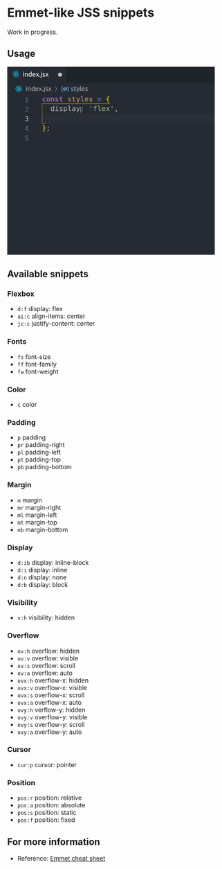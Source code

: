 # Emmet-like JSS snippets
Work in progress.

## Usage
![preview](media/example_1.gif)

## Available snippets
### Flexbox
- `d:f` display: flex
- `ai:c` align-items: center
- `jc:c` justify-content: center

### Fonts
- `fs` font-size
- `ff` font-family
- `fw` font-weight

### Color
- `c` color

### Padding
- `p` padding
- `pr` padding-right
- `pl` padding-left
- `pt` padding-top
- `pb` padding-bottom

### Margin
- `m` margin
- `mr` margin-right
- `ml` margin-left
- `mt` margin-top
- `mb` margin-bottom

### Display
- `d:ib` display: inline-block
- `d:i` display: inline
- `d:n` display: none
- `d:b` display: block

### Visibility
- `v:h` visibility: hidden

### Overflow
- `ov:h` overflow: hidden
- `ov:v` overflow: visible
- `ov:s` overflow: scroll
- `ov:a` overflow: auto
- `ovx:h` overflow-x: hidden
- `ovx:v` overflow-x: visible
- `ovx:s` overflow-x: scroll
- `ovx:a` overflow-x: auto
- `ovy:h` verflow-y: hidden
- `ovy:v` overflow-y: visible
- `ovy:s` overflow-y: scroll
- `ovy:a` overflow-y: auto

### Cursor
- `cur:p` cursor: pointer

### Position
- `pos:r` position: relative
- `pos:a` position: absolute
- `pos:s` position: static
- `pos:f` position: fixed

## For more information
- Reference: [Emmet cheat sheet](https://docs.emmet.io/cheat-sheet/)
